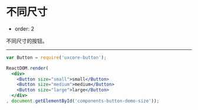 不同尺寸
========

-	order: 2

不同尺寸的按钮。

---

```jsx
var Button = require('uxcore-button');

ReactDOM.render(
  <div>
    <Button size="small">small</Button>
    <Button size="medium">medium</Button>
    <Button size="large">large</Button>
  </div>
, document.getElementById('components-button-demo-size'));
```
